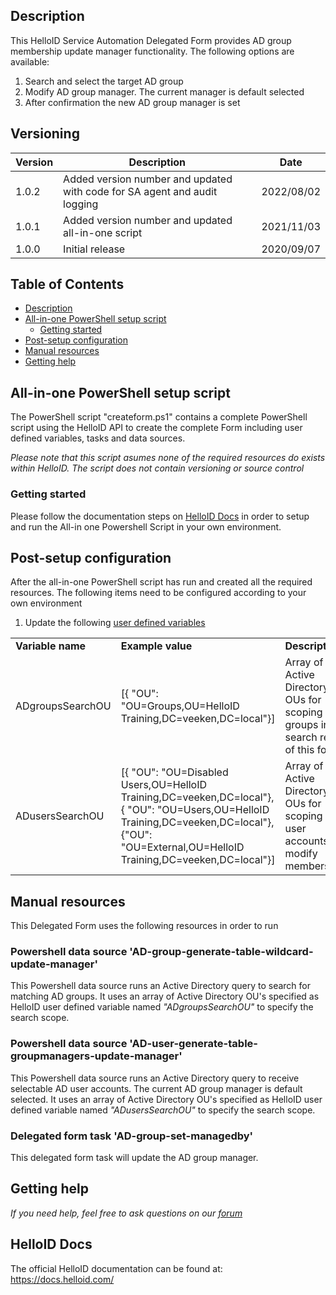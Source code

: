 <!-- Description -->
## Description
This HelloID Service Automation Delegated Form provides AD group membership update manager functionality. The following options are available:
 1. Search and select the target AD group
 3. Modify AD group manager. The current manager is default selected
 5. After confirmation the new AD group manager is set


## Versioning
| Version | Description | Date |
| - | - | - |
| 1.0.2   | Added version number and updated with code for SA agent and audit logging | 2022/08/02  |
| 1.0.1   | Added version number and updated all-in-one script | 2021/11/03  |
| 1.0.0   | Initial release | 2020/09/07  |

<!-- TABLE OF CONTENTS -->
## Table of Contents
* [Description](#description)
* [All-in-one PowerShell setup script](#all-in-one-powershell-setup-script)
  * [Getting started](#getting-started)
* [Post-setup configuration](#post-setup-configuration)
* [Manual resources](#manual-resources)
* [Getting help](#getting-help)


## All-in-one PowerShell setup script
The PowerShell script "createform.ps1" contains a complete PowerShell script using the HelloID API to create the complete Form including user defined variables, tasks and data sources.

 _Please note that this script asumes none of the required resources do exists within HelloID. The script does not contain versioning or source control_


### Getting started
Please follow the documentation steps on [HelloID Docs](https://docs.helloid.com/hc/en-us/articles/360017556559-Service-automation-GitHub-resources) in order to setup and run the All-in one Powershell Script in your own environment.

 
## Post-setup configuration
After the all-in-one PowerShell script has run and created all the required resources. The following items need to be configured according to your own environment
 1. Update the following [user defined variables](https://docs.helloid.com/hc/en-us/articles/360014169933-How-to-Create-and-Manage-User-Defined-Variables)
<table>
  <tr><td><strong>Variable name</strong></td><td><strong>Example value</strong></td><td><strong>Description</strong></td></tr>
  <tr><td>ADgroupsSearchOU</td><td>[{ "OU": "OU=Groups,OU=HelloID Training,DC=veeken,DC=local"}]</td><td>Array of Active Directory OUs for scoping AD groups in the search result of this form</td></tr>
  <tr><td>ADusersSearchOU</td><td>[{ "OU": "OU=Disabled Users,OU=HelloID Training,DC=veeken,DC=local"},{ "OU": "OU=Users,OU=HelloID Training,DC=veeken,DC=local"},{"OU": "OU=External,OU=HelloID Training,DC=veeken,DC=local"}]</td><td>Array of Active Directory OUs for scoping AD user accounts to modify memberships</td></tr>
</table>

## Manual resources
This Delegated Form uses the following resources in order to run

### Powershell data source 'AD-group-generate-table-wildcard-update-manager'
This Powershell data source runs an Active Directory query to search for matching AD groups. It uses an array of Active Directory OU's specified as HelloID user defined variable named _"ADgroupsSearchOU"_ to specify the search scope.

### Powershell data source 'AD-user-generate-table-groupmanagers-update-manager'
This Powershell data source runs an Active Directory query to receive selectable AD user accounts. The current AD group manager is default selected. It uses an array of Active Directory OU's specified as HelloID user defined variable named _"ADusersSearchOU"_ to specify the search scope.

### Delegated form task 'AD-group-set-managedby'
This delegated form task will update the AD group manager.

## Getting help
_If you need help, feel free to ask questions on our [forum](https://forum.helloid.com/forum/helloid-connectors/service-automation/513-helloid-sa-active-directory-ad-group-update-manager)_

## HelloID Docs
The official HelloID documentation can be found at: https://docs.helloid.com/